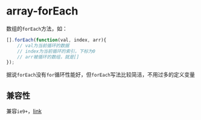 # array-forEach

数组的`forEach`方法，如：

```js
[].forEach(function(val, index, arr){
    // val为当前循环的数据
    // index为当前循环的索引，下标为0
    // arr被循环的数组，就是[]
});
```

据说`forEach`没有`for`循环性能好，但`forEach`写法比较简洁，不用过多的定义变量

## 兼容性

兼容`ie9+`，[link](http://caniuse.com/#search=forEach)
